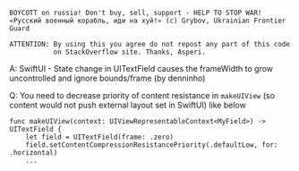 ```
BOYCOTT on russia! Don't buy, sell, support - HELP TO STOP WAR!
«Русский военный корабль, иди на хуй!» (c) Grybov, Ukrainian Frontier Guard

ATTENTION: By using this you agree do not repost any part of this code
           on StackOverflow site. Thanks, Asperi.
```

A: SwiftUI - State change in UITextField causes the frameWidth to grow uncontrolled and ignore bounds/frame (by denninho)

Q: You need to decrease priority of content resistance in `makeUIView` (so content would not push external layout set in SwiftUI) like below


    func makeUIView(context: UIViewRepresentableContext<MyField>) -> UITextField {
        let field = UITextField(frame: .zero)
        field.setContentCompressionResistancePriority(.defaultLow, for: .horizontal)
        ...


